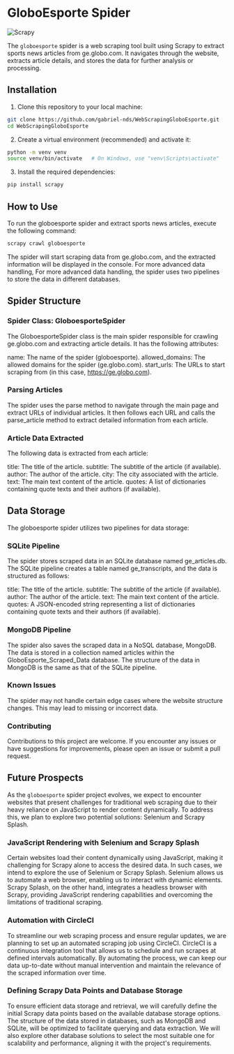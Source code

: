 # GloboEsporte Spider

![Scrapy](https://img.shields.io/badge/Scrapy-2.5.0-green)

The `globoesporte` spider is a web scraping tool built using Scrapy to extract sports news articles from ge.globo.com. It navigates through the website, extracts article details, and stores the data for further analysis or processing.

## Installation

1. Clone this repository to your local machine:

```bash
git clone https://github.com/gabriel-nds/WebScrapingGloboEsporte.git
cd WebScrapingGloboEsporte
```

2. Create a virtual environment (recommended) and activate it:

```bash
python -m venv venv
source venv/bin/activate   # On Windows, use "venv\Scripts\activate"
```

3. Install the required dependencies:

```bash
pip install scrapy
```

## How to Use

To run the globoesporte spider and extract sports news articles, execute the following command:
```bash
scrapy crawl globoesporte
```
The spider will start scraping data from ge.globo.com, and the extracted information will be displayed in the console. For more advanced data handling, For more advanced data handling, the spider uses two pipelines to store the data in different databases.

## Spider Structure
### Spider Class: GloboesporteSpider

The GloboesporteSpider class is the main spider responsible for crawling ge.globo.com and extracting article details. It has the following attributes:

name: The name of the spider (globoesporte).
allowed_domains: The allowed domains for the spider (ge.globo.com).
start_urls: The URLs to start scraping from (in this case, https://ge.globo.com).

### Parsing Articles

The spider uses the parse method to navigate through the main page and extract URLs of individual articles. It then follows each URL and calls the parse_article method to extract detailed information from each article.

### Article Data Extracted

The following data is extracted from each article:

title: The title of the article.
subtitle: The subtitle of the article (if available).
author: The author of the article.
city: The city associated with the article.
text: The main text content of the article.
quotes: A list of dictionaries containing quote texts and their authors (if available).

## Data Storage

The globoesporte spider utilizes two pipelines for data storage:

### SQLite Pipeline

The spider stores scraped data in an SQLite database named ge_articles.db. The SQLite pipeline creates a table named ge_transcripts, and the data is structured as follows:

title: The title of the article.
subtitle: The subtitle of the article (if available).
author: The author of the article.
text: The main text content of the article.
quotes: A JSON-encoded string representing a list of dictionaries containing quote texts and their authors (if available).

### MongoDB Pipeline

The spider also saves the scraped data in a NoSQL database, MongoDB. The data is stored in a collection named articles within the GloboEsporte_Scraped_Data database. The structure of the data in MongoDB is the same as that of the SQLite pipeline.

### Known Issues

The spider may not handle certain edge cases where the website structure changes. This may lead to missing or incorrect data.

### Contributing

Contributions to this project are welcome. If you encounter any issues or have suggestions for improvements, please open an issue or submit a pull request.

## Future Prospects

As the `globoesporte` spider project evolves, we expect to encounter websites that present challenges for traditional web scraping due to their heavy reliance on JavaScript to render content dynamically. To address this, we plan to explore two potential solutions: Selenium and Scrapy Splash.

### JavaScript Rendering with Selenium and Scrapy Splash

Certain websites load their content dynamically using JavaScript, making it challenging for Scrapy alone to access the desired data. In such cases, we intend to explore the use of Selenium or Scrapy Splash. Selenium allows us to automate a web browser, enabling us to interact with dynamic elements. Scrapy Splash, on the other hand, integrates a headless browser with Scrapy, providing JavaScript rendering capabilities and overcoming the limitations of traditional scraping.

### Automation with CircleCI

To streamline our web scraping process and ensure regular updates, we are planning to set up an automated scraping job using CircleCI. CircleCI is a continuous integration tool that allows us to schedule and run scrapes at defined intervals automatically. By automating the process, we can keep our data up-to-date without manual intervention and maintain the relevance of the scraped information over time.

### Defining Scrapy Data Points and Database Storage

To ensure efficient data storage and retrieval, we will carefully define the initial Scrapy data points based on the available database storage options. The structure of the data stored in databases, such as MongoDB and SQLite, will be optimized to facilitate querying and data extraction. We will also explore other database solutions to select the most suitable one for scalability and performance, aligning it with the project's requirements.






